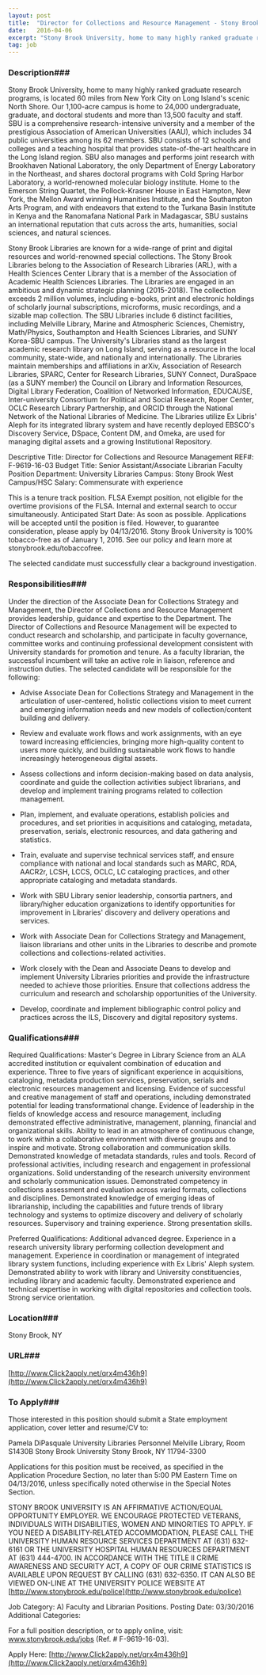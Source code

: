 ```yaml
---
layout: post
title:  "Director for Collections and Resource Management - Stony Brook University"
date:   2016-04-06
excerpt: "Stony Brook University, home to many highly ranked graduate research programs, is located 60 miles from New York City on Long Island's scenic North Shore. Our 1,100-acre campus is home to 24,000 undergraduate, graduate, and doctoral students and more than 13,500 faculty and staff. SBU is a comprehensive research-intensive university..."
tag: job
---
```


### Description###

Stony Brook University, home to many highly ranked graduate research programs, is located 60 miles from New York City on Long Island's scenic North Shore. Our 1,100-acre campus is home to 24,000 undergraduate, graduate, and doctoral students and more than 13,500 faculty and staff. SBU is a comprehensive research-intensive university and a member of the prestigious Association of American Universities (AAU), which includes 34 public universities among its 62 members. SBU consists of 12 schools and colleges and a teaching hospital that provides state-of-the-art healthcare in the Long Island region. SBU also manages and performs joint research with Brookhaven National Laboratory, the only Department of Energy Laboratory in the Northeast, and shares doctoral programs with Cold Spring Harbor Laboratory, a world-renowned molecular biology institute. Home to the Emerson String Quartet, the Pollock-Krasner House in East Hampton, New York, the Mellon Award winning Humanities Institute, and the Southampton Arts Program, and with endeavors that extend to the Turkana Basin Institute in Kenya and the Ranomafana National Park in Madagascar, SBU sustains an international reputation that cuts across the arts, humanities, social sciences, and natural sciences.

Stony Brook Libraries are known for a wide-range of print and digital resources and world-renowned special collections. The Stony Brook Libraries belong to the Association of Research Libraries (ARL), with a Health Sciences Center Library that is a member of the Association of Academic Health Sciences Libraries. The Libraries are engaged in an ambitious and dynamic strategic planning (2015-2018). The collection exceeds 2 million volumes, including e-books, print and electronic holdings of scholarly journal subscriptions, microforms, music recordings, and a sizable map collection. The SBU Libraries include 6 distinct facilities, including Melville Library, Marine and Atmospheric Sciences, Chemistry, Math/Physics, Southampton and Health Sciences Libraries, and SUNY Korea-SBU campus. The University's Libraries stand as the largest academic research library on Long Island, serving as a resource in the local community, state-wide, and nationally and internationally. The Libraries maintain memberships and affiliations in arXiv, Association of Research Libraries, SPARC, Center for Research Libraries, SUNY Connect, DuraSpace (as a SUNY member) the Council on Library and Information Resources, Digital Library Federation, Coalition of Networked Information, EDUCAUSE, Inter-university Consortium for Political and Social Research, Roper Center, OCLC Research Library Partnership, and ORCID through the National Network of the National Libraries of Medicine. The Libraries utilize Ex Libris' Aleph for its integrated library system and have recently deployed EBSCO's Discovery Service, DSpace, Content DM, and Omeka, are used for managing digital assets and a growing Institutional Repository.

Descriptive Title: Director for Collections and Resource Management
REF#: F-9619-16-03
Budget Title: Senior Assistant/Associate Librarian
Faculty Position
Department: University Libraries
Campus: Stony Brook West Campus/HSC
Salary: Commensurate with experience

This is a tenure track position. FLSA Exempt position, not eligible for the overtime provisions of the FLSA. Internal and external search to occur simultaneously. Anticipated Start Date: As soon as possible. Applications will be accepted until the position is filed. However, to guarantee consideration, please apply by 04/13/2016. Stony Brook University is 100% tobacco-free as of January 1, 2016. See our policy and learn more at stonybrook.edu/tobaccofree.

The selected candidate must successfully clear a background investigation.


### Responsibilities###

Under the direction of the Associate Dean for Collections Strategy and Management, the Director of Collections and Resource Management provides leadership, guidance and expertise to the Department. The Director of Collections and Resource Management will be expected to conduct research and scholarship, and participate in faculty governance, committee works and continuing professional development consistent with University standards for promotion and tenure. As a faculty librarian, the successful incumbent will take an active role in liaison, reference and instruction duties. The selected candidate will be responsible for the following:

* Advise Associate Dean for Collections Strategy and Management in the articulation of user-centered, holistic collections vision to meet current and emerging information needs and new models of collection/content building and delivery.

* Review and evaluate work flows and work assignments, with an eye toward increasing efficiencies, bringing more high-quality content to users more quickly, and building sustainable work flows to handle increasingly heterogeneous digital assets.

* Assess collections and inform decision-making based on data analysis, coordinate and guide the collection activities subject librarians, and develop and implement training programs related to collection management.

* Plan, implement, and evaluate operations, establish policies and procedures, and set priorities in acquisitions and cataloging, metadata, preservation, serials, electronic resources, and data gathering and statistics.

* Train, evaluate and supervise technical services staff, and ensure compliance with national and local standards such as MARC, RDA, AACR2r, LCSH, LCCS, OCLC, LC cataloging practices, and other appropriate cataloging and metadata standards.

* Work with SBU Library senior leadership, consortia partners, and library/higher education organizations to identify opportunities for improvement in Libraries' discovery and delivery operations and services.

* Work with Associate Dean for Collections Strategy and Management, liaison librarians and other units in the Libraries to describe and promote collections and collections-related activities.

* Work closely with the Dean and Associate Deans to develop and implement University Libraries priorities and provide the infrastructure needed to achieve those priorities. Ensure that collections address the curriculum and research and scholarship opportunities of the University.

* Develop, coordinate and implement bibliographic control policy and practices across the ILS, Discovery and digital repository systems.



### Qualifications###

Required Qualifications: Master's Degree in Library Science from an ALA accredited institution or equivalent combination of education and experience. Three to five years of significant experience in acquisitions, cataloging, metadata production services, preservation, serials and electronic resources management and licensing. Evidence of successful and creative management of staff and operations, including demonstrated potential for leading transformational change. Evidence of leadership in the fields of knowledge access and resource management, including demonstrated effective administrative, management, planning, financial and organizational skills. Ability to lead in an atmosphere of continuous change, to work within a collaborative environment with diverse groups and to inspire and motivate. Strong collaboration and communication skills. Demonstrated knowledge of metadata standards, rules and tools. Record of professional activities, including research and engagement in professional organizations. Solid understanding of the research university environment and scholarly communication issues. Demonstrated competency in collections assessment and evaluation across varied formats, collections and disciplines. Demonstrated knowledge of emerging ideas of librarianship, including the capabilities and future trends of library technology and systems to optimize discovery and delivery of scholarly resources. Supervisory and training experience. Strong presentation skills.

Preferred Qualifications: Additional advanced degree. Experience in a research university library performing collection development and management. Experience in coordination or management of integrated library system functions, including experience with Ex Libris' Aleph system. Demonstrated ability to work with library and University constituencies, including library and academic faculty. Demonstrated experience and technical expertise in working with digital repositories and collection tools. Strong service orientation. 




### Location###

Stony Brook, NY


### URL###

[http://www.Click2apply.net/qrx4m436h9](http://www.Click2apply.net/qrx4m436h9)

### To Apply###

Those interested in this position should submit a State employment application, cover letter and resume/CV to:

Pamela DiPasquale
University Libraries Personnel
Melville Library, Room S1430B
Stony Brook University
Stony Brook, NY 11794-3300

Applications for this position must be received, as specified in the Application Procedure Section, no later than 5:00 PM Eastern Time on 04/13/2016, unless specifically noted otherwise in the Special Notes Section.

STONY BROOK UNIVERSITY IS AN AFFIRMATIVE ACTION/EQUAL OPPORTUNITY EMPLOYER. WE ENCOURAGE PROTECTED VETERANS, INDIVIDUALS WITH DISABILITIES, WOMEN AND MINORITIES TO APPLY.
IF YOU NEED A DISABILITY-RELATED ACCOMMODATION, PLEASE CALL THE UNIVERSITY HUMAN RESOURCE SERVICES DEPARTMENT AT (631) 632-6161 OR THE UNIVERSITY HOSPITAL HUMAN RESOURCES DEPARTMENT AT (631) 444-4700.
IN ACCORDANCE WITH THE TITLE II CRIME AWARENESS AND SECURITY ACT, A COPY OF OUR CRIME STATISTICS IS AVAILABLE UPON REQUEST BY CALLING (631) 632-6350. IT CAN ALSO BE VIEWED ON-LINE AT THE UNIVERSITY POLICE WEBSITE AT [http://www.stonybrook.edu/police](http://www.stonybrook.edu/police)

Job Category: A) Faculty and Librarian Positions.
Posting Date: 03/30/2016
Additional Categories:

For a full position description, or to apply online, visit: www.stonybrook.edu/jobs (Ref. # F-9619-16-03).

Apply Here: [http://www.Click2apply.net/qrx4m436h9](http://www.Click2apply.net/qrx4m436h9)





